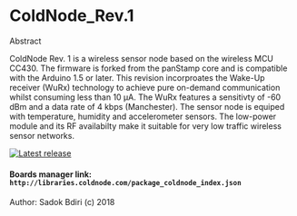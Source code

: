 # ColdNode_Rev.1
Abstract

ColdNode Rev. 1 is a wireless sensor node based on the wireless MCU CC430. The firmware is forked from the panStamp core and is compatible with the Arduino 1.5 or later.
This revision incorproates the Wake-Up receiver (WuRx) technology to achieve pure on-demand communication whilst consuming less than 10 µA.
The WuRx features a sensitivty of -60 dBm and a data rate of 4 kbps (Manchester). The sensor node is equiped with temperature, humidity and accelerometer sensors.
The low-power module and its RF availabilty make it suitable for very low traffic wireless sensor networks.



[![Latest release](http://libraries.coldnode.com/cn.svg)](https://github.com/RootColdNode/ColdNode_Rev.1)
#### Boards manager link: `http://libraries.coldnode.com/package_coldnode_index.json`

Author: Sadok Bdiri (c) 2018

